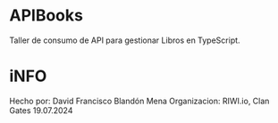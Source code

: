 # APIBooks
Taller de consumo de API para gestionar Libros en TypeScript.

# iNFO
Hecho por: David Francisco Blandón Mena
Organizacion: RIWI.io, Clan Gates
19.07.2024
